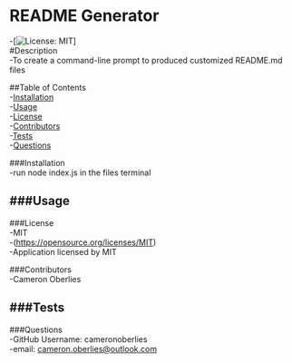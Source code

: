 # README Generator
  -[![License: MIT](https://img.shields.io/badge/License-MIT-yellow.svg)] <br>
  #Description <br>
   -To create a command-line prompt to produced customized README.md files
  
##Table of Contents <br>
  -[Installation](#installation) <br>
  -[Usage](#usage) <br>
  -[License](#license) <br>
  -[Contributors](#contributors)<br>
  -[Tests](#tests) <br>
  -[Questions](#questions)

  

  ###Installation <a id="installation"></a> <br>
  -run node index.js in the files terminal

  ###Usage <a id="usage"></a> <br>
  -

  ###License <a id="license"></a> <br>
  -MIT <br>
  -(https://opensource.org/licenses/MIT) <br>
  -Application licensed by MIT

  ###Contributors <a id="contributors"></a> <br>
  -Cameron Oberlies

  ###Tests <a id="tests"></a> <br>
  -

  ###Questions <a id="questions"></a> <br>
  -GitHub Username: cameronoberlies <br>
  -email: cameron.oberlies@outlook.com

